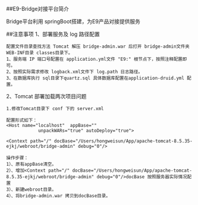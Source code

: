 ##E9-Bridge对接平台简介

Bridge平台利用 springBoot搭建，为E9产品对接提供服务

##注意事项
1、部署服务及 log 路径配置   
   
    配置文件目录查找方法 Tomcat 解压 bridge-admin.war 后打开 bridge-admin文件夹 WEB-INF目录 classes目录下。
    1、服务端 IP 端口号配置在 application.yml文件 "E9:" 根节点下，按照注释配置即可。
    2、按照实际需求修改 logback.xml文件下 log.path 日志路径。
    3、在数据库执行 sql目录下quartz.sql 具体数据库配置在application-druid.yml 配置。
   
2、Tomcat 部署加载两次项目问题   
   
    1.修改Tomcat目录下 conf 下的 server.xml
    
    配置形式如下： 
    <Host name="localhost"  appBase=""
                unpackWARs="true" autoDeploy="true">
    
    <Context path="/" docBase="/Users/hongweisun/App/apache-tomcat-8.5.35-ejkj/webroot/bridge-admin" debug="0"/>
    
    操作步骤：
    1）、原有appBase清空。
    2）、增加<Context path="/" docBase="/Users/hongweisun/App/apache-tomcat-8.5.35-ejkj/webroot/bridge-admin" debug="0"/>docBase 按照服务器实际情况配置
    3）、新建webroot目录。
    4）、将bridge-admin.war 拷贝到docBase目录。
    
    